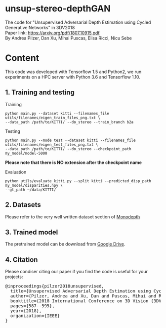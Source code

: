 # unsup-stereo-depthGAN
The code for "Unsupervised Adversarial Depth Estimation using Cycled Generative Networks" in 3DV2018  
Paper link: https://arxiv.org/pdf/1807.10915.pdf  
By Andrea Pilzer, Dan Xu, Mihai Puscas, Elisa Ricci, Nicu Sebe

# Content

This code was developed with Tensorflow 1.5 and Python2, we run experiments on a HPC server with Python 3.6 and Tensorflow 1.10.

## 1. Training and testing

Training
```shell
python main.py --dataset kitti --filenames_file utils/filenames/eigen_train_files_png.txt \
--data_path /path/to/KITTI/ --do_stereo --train_branch b2a
```

Testing
```shell
python main.py --mode test --dataset kitti --filenames_file utils/filenames/eigen_test_files_png.txt \
--data_path /path/to/KITTI/ --do_stereo --checkpoint_path my_model/model-5000
```
**Please note that there is NO extension after the checkpoint name**

Evaluation
```shell
python utils/evaluate_kitti.py --split kitti --predicted_disp_path my_model/disparities.npy \
--gt_path ~/data/KITTI/
```

## 2. Datasets

Please refer to the very well written dataset section of [Monodepth](https://github.com/mrharicot/monodepth/blob/master/readme.md)

## 3. Trained model

The pretrained model can be download from [Google Drive](https://drive.google.com/drive/folders/1dWffc6XSyvxRO_89_jicT-cqJjHbd2-c?usp=sharing).

## 4. Citation
Please condiser citing our paper if you find the code is useful for your projects:
<pre>
@inproceedings{pilzer2018unsupervised,
  title={Unsupervised Adversarial Depth Estimation using Cycled Generative Networks},
  author={Pilzer, Andrea and Xu, Dan and Puscas, Mihai and Ricci, Elisa and Sebe, Nicu},
  booktitle={2018 International Conference on 3D Vision (3DV)},
  pages={587--595},
  year={2018},
  organization={IEEE}
}
</pre>


